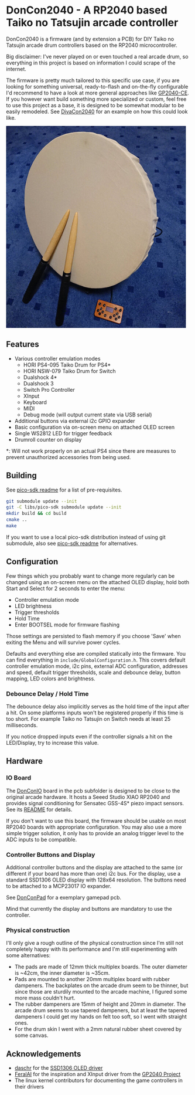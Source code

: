 # DonCon2040 - A RP2040 based Taiko no Tatsujin arcade controller

DonCon2040 is a firmware (and by extension a PCB) for DIY Taiko no Tatsujin arcade drum controllers based on the RP2040 microcontroller.

Big disclaimer: I've never played on or even touched a real arcade drum, so everything in this project is based on information I could scrape of the internet.

The firmware is pretty much tailored to this specific use case, if you are looking for something universal, ready-to-flash and on-the-fly configurable I'd recommend to have a look at more general approaches like [GP2040-CE](https://github.com/OpenStickCommunity/GP2040-CE). If you however want build something more specialized or custom, feel free to use this project as a base, it is designed to be somewhat modular to be easily remodeled. See [DivaCon2040](https://github.com/ravinrabbid/DivaCon2040) for an example on how this could look like.

![DonCon2040](drum.jpg)

## Features

- Various controller emulation modes
  - HORI PS4-095 Taiko Drum for PS4*
  - HORI NSW-079 Taiko Drum for Switch
  - Dualshock 4*
  - Dualshock 3
  - Switch Pro Controller
  - XInput
  - Keyboard
  - MIDI
  - Debug mode (will output current state via USB serial)
- Additional buttons via external i2c GPIO expander
- Basic configuration via on-screen menu on attached OLED screen
- Single WS2812 LED for trigger feedback
- Drumroll counter on display

*: Will not work properly on an actual PS4 since there are measures to prevent unauthorized accessories from being used.

## Building

See [pico-sdk readme](https://github.com/raspberrypi/pico-sdk/blob/master/README.md#quick-start-your-own-project) for a list of pre-requisites.

```sh
git submodule update --init
git -C libs/pico-sdk submodule update --init
mkdir build && cd build
cmake ..
make
```

If you want to use a local pico-sdk distribution instead of using git submodule, also see [pico-sdk readme](https://github.com/raspberrypi/pico-sdk/blob/master/README.md#quick-start-your-own-project) for alternatives.

## Configuration

Few things which you probably want to change more regularly can be changed using an on-screen menu on the attached OLED display, hold both Start and Select for 2 seconds to enter the menu:

- Controller emulation mode
- LED brightness
- Trigger thresholds
- Hold Time
- Enter BOOTSEL mode for firmware flashing

Those settings are persisted to flash memory if you choose 'Save' when exiting the Menu and will survive power cycles.

Defaults and everything else are compiled statically into the firmware. You can find everything in `include/GlobalConfiguration.h`. This covers default controller emulation mode, i2c pins, external ADC configuration, addresses and speed, default trigger thresholds, scale and debounce delay, button mapping, LED colors and brightness.

### Debounce Delay / Hold Time

The debounce delay also implicitly serves as the hold time of the input after a hit. On some platforms inputs won't be registered properly if this time is too short. For example Taiko no Tatsujin on Switch needs at least 25 milliseconds.

If you notice dropped inputs even if the controller signals a hit on the LED/Display, try to increase this value.

## Hardware

### IO Board

The [DonConIO](/pcb/DonConIO) board in the pcb subfolder is designed to be close to the original arcade hardware. It hosts a Seeed Studio XIAO RP2040 and provides signal conditioning for Sensatec GSS-4S* piezo impact sensors. See its [README](/pcb/DonConIO/README.md) for details.

If you don't want to use this board, the firmware should be usable on most RP2040 boards with appropriate configuration. You may also use a more simple trigger solution, it only has to provide an analog trigger level to the ADC inputs to be compatible.

### Controller Buttons and Display

Additional controller buttons and the display are attached to the same (or different if your board has more than one) i2c bus. For the display, use a standard SSD1306 OLED display with 128x64 resolution. The buttons need to be attached to a MCP23017 IO expander.

See [DonConPad](/pcb/DonConPad/) for a exemplary gamepad pcb.

Mind that currently the display and buttons are mandatory to use the controller.

### Physical construction

I'll only give a rough outline of the physical construction since I'm still not completely happy with its performance and I'm still experimenting with some alternatives:

- The pads are made of 12mm thick multiplex boards. The outer diameter is ~42cm, the inner diameter is ~35cm.
- Pads are mounted to another 20mm multiplex board with rubber dampeners. The backplates on the arcade drum seem to be thinner, but since those are sturdily mounted to the arcade machine, I figured some more mass couldn't hurt.
- The rubber dampeners are 15mm of height and 20mm in diameter. The arcade drum seems to use tapered dampeners, but at least the tapered dampeners I could get my hands on felt too soft, so I went with straight ones.
- For the drum skin I went with a 2mm natural rubber sheet covered by some canvas.

## Acknowledgements

- [daschr](https://github.com/daschr) for the [SSD1306 OLED driver](https://github.com/daschr/pico-ssd1306)
- [FeralAI](https://github.com/FeralAI) for the inspiration and XInput driver from the [GP2040 Project](https://github.com/FeralAI/GP2040)
- The linux kernel contributors for documenting the game controllers in their drivers
